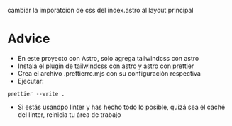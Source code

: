 cambiar la imporatcion de css del index.astro al layout principal

# Advice

- En este proyecto con Astro, solo agrega tailwindcss con astro
- Instala el plugin de tailwindcss con astro y astro con prettier
- Crea el archivo .prettierrc.mjs con su configuración respectiva
- Ejecutar:

```
prettier --write .
```

- Si estás usandpo linter y has hecho todo lo posible, quizá sea el caché del linter, reinicia tu área de trabajo
